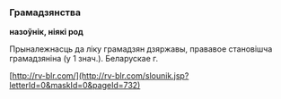 ### Грамадзянства
**назоўнік, ніякі род**

Прыналежнасць да ліку грамадзян дзяржавы, прававое становішча грамадзяніна (у 1 знач.). Беларускае г.

<a rel="author">[http://rv-blr.com/](http://rv-blr.com/slounik.jsp?letterId=0&maskId=0&pageId=732)</a>
